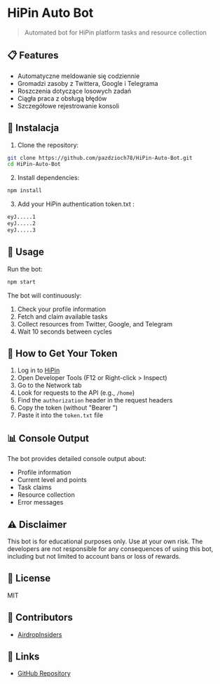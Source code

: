 # HiPin Auto Bot

> Automated bot for HiPin platform tasks and resource collection

## 📋 Features

- Automatyczne meldowanie się codziennie
- Gromadzi zasoby z Twittera, Google i Telegrama
- Roszczenia dotyczące losowych zadań
- Ciągła praca z obsługą błędów
- Szczegółowe rejestrowanie konsoli

## 🚀 Instalacja

1. Clone the repository:
```bash
git clone https://github.com/pazdzioch78/HiPin-Auto-Bot.git
cd HiPin-Auto-Bot
```

2. Install dependencies:
```bash
npm install
```

3. Add your HiPin authentication token.txt  :
```bash
eyJ.....1
eyJ.....2
eyJ.....3
```

## 🔧 Usage

Run the bot:
```bash
npm start
```

The bot will continuously:
1. Check your profile information
2. Fetch and claim available tasks
3. Collect resources from Twitter, Google, and Telegram
4. Wait 10 seconds between cycles

## 🔑 How to Get Your Token

1. Log in to [HiPin](https://t.me/hi_PIN_bot/app?startapp=pAje4kn)
2. Open Developer Tools (F12 or Right-click > Inspect)
3. Go to the Network tab
4. Look for requests to the API (e.g., `/home`)
5. Find the `authorization` header in the request headers
6. Copy the token (without "Bearer ")
7. Paste it into the `token.txt` file

## 📊 Console Output

The bot provides detailed console output about:
- Profile information
- Current level and points
- Task claims
- Resource collection
- Error messages

## ⚠️ Disclaimer

This bot is for educational purposes only. Use at your own risk. The developers are not responsible for any consequences of using this bot, including but not limited to account bans or loss of rewards.

## 📄 License

MIT

## 👥 Contributors

- [AirdropInsiders](https://github.com/airdropinsiders)

## 🔗 Links

- [GitHub Repository](https://github.com/airdropinsiders/HiPin-Auto-Bot.git)
